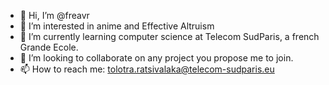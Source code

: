 - 👋 Hi, I’m @freavr
- 👀 I’m interested in anime and Effective Altruism
- 🌱 I’m currently learning computer science at Telecom SudParis, a french Grande Ecole.
- 💞️ I’m looking to collaborate on any project you propose me to join.
- 📫 How to reach me: tolotra.ratsivalaka@telecom-sudparis.eu

<!---
freavr/freavr is a ✨ special ✨ repository because its `README.md` (this file) appears on your GitHub profile.
You can click the Preview link to take a look at your changes.
--->
